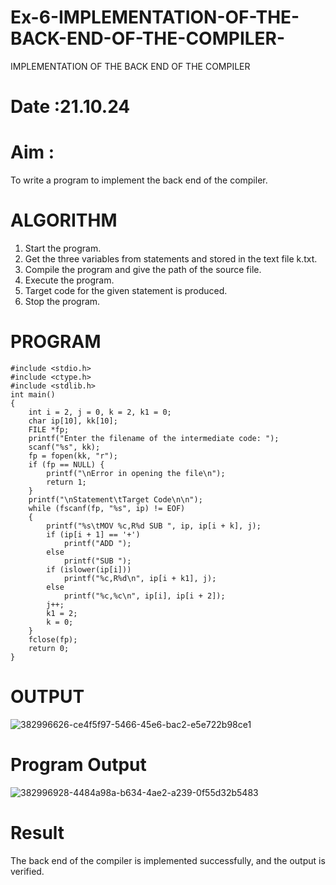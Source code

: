 # Ex-6-IMPLEMENTATION-OF-THE-BACK-END-OF-THE-COMPILER-
IMPLEMENTATION OF THE BACK END OF THE COMPILER 
# Date :21.10.24
# Aim :
To write a program to implement the back end of the compiler.
# ALGORITHM
1. Start the program.
2. Get the three variables from statements and stored in the text file k.txt.
3. Compile the program and give the path of the source file.
4. Execute the program.
5. Target code for the given statement is produced.
6. Stop the program.
# PROGRAM
```
#include <stdio.h>
#include <ctype.h>
#include <stdlib.h>
int main()
{
    int i = 2, j = 0, k = 2, k1 = 0;
    char ip[10], kk[10];
    FILE *fp;
    printf("Enter the filename of the intermediate code: ");
    scanf("%s", kk);
    fp = fopen(kk, "r");
    if (fp == NULL) {
        printf("\nError in opening the file\n");
        return 1;
    }
    printf("\nStatement\tTarget Code\n\n");
    while (fscanf(fp, "%s", ip) != EOF)
    {
        printf("%s\tMOV %c,R%d SUB ", ip, ip[i + k], j);
        if (ip[i + 1] == '+')
            printf("ADD ");
        else
            printf("SUB ");
        if (islower(ip[i]))
            printf("%c,R%d\n", ip[i + k1], j);
        else
            printf("%c,%c\n", ip[i], ip[i + 2]);
        j++;
        k1 = 2;
        k = 0;
    }
    fclose(fp);
    return 0;
}
```

# OUTPUT
![382996626-ce4f5f97-5466-45e6-bac2-e5e722b98ce1](https://github.com/user-attachments/assets/69c9f67c-c779-475f-bae5-2eed431bd601)
# Program Output
![382996928-4484a98a-b634-4ae2-a239-0f55d32b5483](https://github.com/user-attachments/assets/742a9a20-c894-4df7-97b1-5752a2a19665)


# Result
The back end of the compiler is implemented successfully, and the output is verified.
